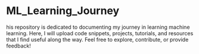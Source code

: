 # ML_Learning_Journey
his repository is dedicated to documenting my journey in learning machine learning. Here, I will upload code snippets, projects, tutorials, and resources that I find useful along the way. Feel free to explore, contribute, or provide feedback!
